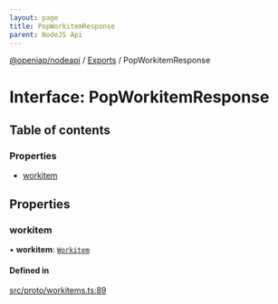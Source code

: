 ```yaml
---
layout: page
title: PopWorkitemResponse
parent: NodeJS Api
---
```

[@openiap/nodeapi](../README) / [Exports](../modules) / PopWorkitemResponse

# Interface: PopWorkitemResponse

## Table of contents

### Properties

- [workitem](PopWorkitemResponse#workitem)

## Properties

### workitem

• **workitem**: [`Workitem`](../modules#workitem)

#### Defined in

[src/proto/workitems.ts:89](https://github.com/openiap/nodeapi/blob/a6b5438/src/proto/workitems.ts#L89)
